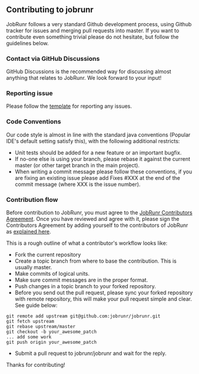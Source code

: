 
## Contributing to jobrunr
JobRunr follows a very standard Github development process, using Github tracker for issues and merging pull requests into master. If you want to contribute even something trivial please do not hesitate, but follow the guidelines below.

### Contact via GitHub Discussions

GitHub Discussions is the recommended way for discussing almost anything that relates to JobRunr. We look forward to your input!

### Reporting issue

Please follow the [template](https://github.com/jobrunr/jobrunr/issues/new?template=bug_report.md&title=%5BBUG%5D) for reporting any issues.

### Code Conventions
Our code style is almost in line with the standard java conventions (Popular IDE's default setting satisfy this), with the following additional restricts:  

* Unit tests should be added for a new feature or an important bugfix.
* If no-one else is using your branch, please rebase it against the current master (or other target branch in the main project).
* When writing a commit message please follow these conventions, if you are fixing an existing issue please add Fixes #XXX at the end of the commit message (where XXX is the issue number).

### Contribution flow
Before contribution to JobRunr, you must agree to the [JobRunr Contributors Agreement](https://github.com/jobrunr/jobrunr/blob/master/CLA.md). Once you have reviewed and agree with it, please sign the Contributors Agreement by adding yourself to the contributors of JobRunr as [explained here](https://github.com/jobrunr/clabot-config). 

This is a rough outline of what a contributor's workflow looks like:

* Fork the current repository
* Create a topic branch from where to base the contribution. This is usually master.
* Make commits of logical units.
* Make sure commit messages are in the proper format.
* Push changes in a topic branch to your forked repository.
* Before you send out the pull request, please sync your forked repository with remote repository, this will make your pull request simple and clear. See guide below:
```
git remote add upstream git@github.com:jobrunr/jobrunr.git
git fetch upstream
git rebase upstream/master
git checkout -b your_awesome_patch
... add some work
git push origin your_awesome_patch
```
* Submit a pull request to jobrunr/jobrunr and wait for the reply.

Thanks for contributing!
